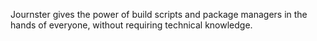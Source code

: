 Journster gives the power of build scripts and package managers in the hands of everyone, without requiring technical knowledge.
